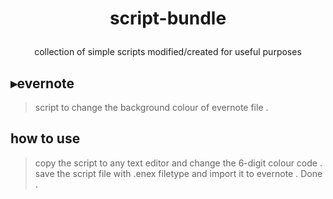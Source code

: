 # <p align="center"> script-bundle </align>
 <p align="center"> collection of simple scripts modified/created for useful purposes </align>


## ▸evernote
>script to change the background colour of evernote file . 

## how to use 
>copy the script to any text editor and change the 6-digit colour code . save the script file with .enex filetype and import it to evernote . Done .
